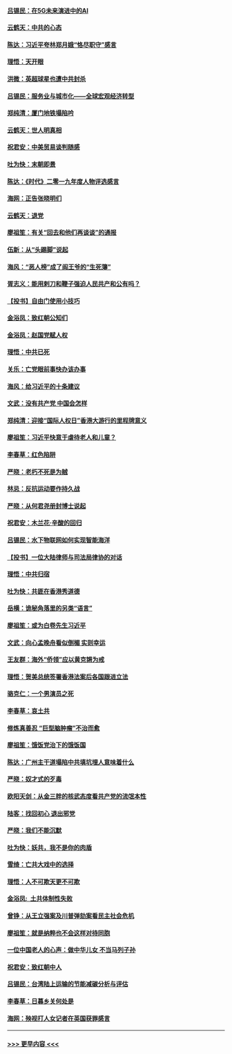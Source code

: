 #### [吕锡民：在5G未来演进中的AI](../pages/nsc993/n11730010.md?t=12191133) 
#### [云鹤天：中共的心态](../pages/nsc993/n11729906.md?t=12191133) 
#### [陈达：习近平夸林郑月娥“恪尽职守”感言](../pages/nsc993/n11729881.md?t=12191133) 
#### [理悟：天开眼](../pages/nsc993/n11729699.md?t=12191133) 
#### [洪微：英超球星也遭中共封杀](../pages/nsc993/n11727243.md?t=12191133) 
#### [吕锡民：服务业与城市化——全球宏观经济转型](../pages/nsc993/n11725845.md?t=12191133) 
#### [郑纯清：厦门地铁塌陷吟](../pages/nsc993/n11725813.md?t=12191133) 
#### [云鹤天：世人明真相](../pages/nsc993/n11725621.md?t=12191133) 
#### [祝君安：中美贸易谈判随感](../pages/nsc993/n11725609.md?t=12191133) 
#### [吐为快：末朝即景](../pages/nsc993/n11723365.md?t=12191133) 
#### [陈达：《时代》二零一九年度人物评选感言](../pages/nsc993/n11723337.md?t=12191133) 
#### [海网：正告张晓明们](../pages/nsc993/n11723228.md?t=12191133) 
#### [云鹤天：退党](../pages/nsc993/n11723056.md?t=12191133) 
#### [廖祖笙：有关“回去和他们再谈谈”的通报](../pages/nsc993/n11722442.md?t=12191133) 
#### [伍新：从“头踢脚”说起](../pages/nsc993/n11722429.md?t=12191133) 
#### [海风：“恶人榜”成了阎王爷的“生死簿”](../pages/nsc993/n11722272.md?t=12191133) 
#### [胥志义：能用剌刀和鞭子强迫人民共产和公有吗？](../pages/nsc993/n11720569.md?t=12191133) 
#### [【投书】自由门使用小技巧](../pages/nsc993/n11720180.md?t=12191133) 
#### [金浴凤：致红朝公知们](../pages/nsc993/n11720563.md?t=12191133) 
#### [金浴凤：赵国党赋人权](../pages/nsc993/n11720533.md?t=12191133) 
#### [理悟：中共已死](../pages/nsc993/n11720233.md?t=12191133) 
#### [关乐：亡党眼前事快办该办事](../pages/nsc993/n11719160.md?t=12191133) 
#### [海风：给习近平的十条建议](../pages/nsc993/n11717616.md?t=12191133) 
#### [文武：没有共产党 中国会怎样](../pages/nsc993/n11717584.md?t=12191133) 
#### [郑纯清：迎接“国际人权日”香港大游行的里程牌意义](../pages/nsc993/n11717417.md?t=12191133) 
#### [廖祖笙：习近平快意于虐待老人和儿童？](../pages/nsc993/n11715313.md?t=12191133) 
#### [李春草：红色陷阱](../pages/nsc993/n11715029.md?t=12191133) 
#### [严晓：老朽不死是为贼](../pages/nsc993/n11712910.md?t=12191133) 
#### [林忌：反抗运动要作持久战](../pages/nsc993/n11712623.md?t=12191133) 
#### [严晓：从何君尧册封博士说起](../pages/nsc993/n11712465.md?t=12191133) 
#### [祝君安：木兰花·辛酸的回归](../pages/nsc993/n11712381.md?t=12191133) 
#### [吕锡民：水下物联网如何实现智能海洋](../pages/nsc993/n11711158.md?t=12191133) 
#### [【投书】一位大陆律师与司法局律协的对话](../pages/nsc993/n11709675.md?t=12191133) 
#### [理悟：中共归宿](../pages/nsc993/n11710059.md?t=12191133) 
#### [吐为快：共匪在香港秀道德](../pages/nsc993/n11709979.md?t=12191133) 
#### [岳横：诡秘角落里的另类“语言”](../pages/nsc993/n11709792.md?t=12191133) 
#### [廖祖笙：或为白卷先生习近平](../pages/nsc993/n11708330.md?t=12191133) 
#### [文武：向心孟晚舟看似倒楣 实则幸运](../pages/nsc993/n11708236.md?t=12191133) 
#### [王友群：海外“侨领”应以黄克锵为戒](../pages/nsc993/n11706176.md?t=12191133) 
#### [理悟：贺美总统签署香港法案后各国跟进立法](../pages/nsc993/n11706853.md?t=12191133) 
#### [骆克仁：一个男演员之死](../pages/nsc993/n11706677.md?t=12191133) 
#### [李春草：哀土共](../pages/nsc993/n11706255.md?t=12191133) 
#### [修炼真善忍 “巨型脑肿瘤”不治而愈](../pages/nsc993/n11705340.md?t=12191133) 
#### [廖祖笙：饿饭党治下的饿饭国](../pages/nsc993/n11705085.md?t=12191133) 
#### [陈达：广州主干道塌陷中共填坑埋人意味着什么](../pages/nsc993/n11705046.md?t=12191133) 
#### [严晓：奴才式的歹毒](../pages/nsc993/n11704826.md?t=12191133) 
#### [欧阳天剑：从金三胖的核武态度看共产党的流氓本性](../pages/nsc993/n11702238.md?t=12191133) 
#### [陆客：找回初心 退出邪党](../pages/nsc993/n11702213.md?t=12191133) 
#### [严晓：我们不能沉默](../pages/nsc993/n11702110.md?t=12191133) 
#### [吐为快：妖共，我不是你的肉盾](../pages/nsc993/n11701366.md?t=12191133) 
#### [雪绮：亡共大戏中的选择](../pages/nsc993/n11699922.md?t=12191133) 
#### [理悟：人不可欺天更不可欺](../pages/nsc993/n11699657.md?t=12191133) 
#### [金浴凤:  土共体制性失败](../pages/nsc993/n11699361.md?t=12191133) 
#### [曾铮：从王立强案及川普弹劾案看民主社会危机](../pages/nsc993/n11699318.md?t=12191133) 
#### [廖祖笙：就是纳粹也不会这样对待同胞](../pages/nsc993/n11697658.md?t=12191133) 
#### [一位中国老人的心声：做中华儿女 不当马列子孙](../pages/nsc993/n11697525.md?t=12191133) 
#### [祝君安：致红朝中人](../pages/nsc993/n11697518.md?t=12191133) 
#### [吕锡民：台湾陆上运输的节能减碳分析与评估](../pages/nsc993/n11694983.md?t=12191133) 
#### [李春草：日暮乡关何处是](../pages/nsc993/n11694805.md?t=12191133) 
#### [海网：殃视打人女记者在英国获罪感言](../pages/nsc993/n11693832.md?t=12191133) 

----
#### [ >>> 更早内容 <<< ](../indexes/nsc993-earlier.md)
